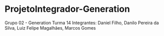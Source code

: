 # ProjetoIntegrador-Generation
Grupo 02 - Generation Turma 14
Integrantes: Daniel Filho, Danilo Pereira da Silva, Luiz Felipe Magalhães, Marcos Gomes

